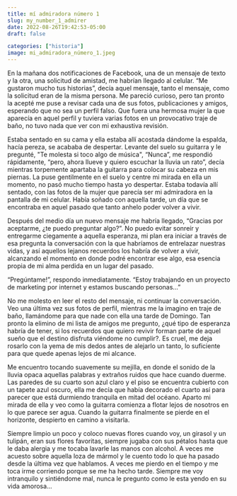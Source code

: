 ```yaml
---
title: mí admiradora número 1
slug: my_number_1_admirer
date: 2022-08-26T19:42:53-05:00
draft: false

categories: ["historia"]
image: mi_admiradora_número_1.jpeg
---
```


En la mañana dos notificaciones de Facebook, una de un mensaje de texto y la
otra, una solicitud de amistad, me habrían llegado al celular. “Me gustaron
mucho tus historias”, decía aquel mensaje, tanto el mensaje, como la solicitud
eran de la misma persona. Me pareció curioso, pero tan pronto la acepté me puse
a revisar cada una de sus fotos, publicaciones y amigos, esperando que no sea
un perfil falso. Que fuera una hermosa mujer la que aparecía en aquel perfil y
tuviera varias fotos en un provocativo traje de baño, no tuvo nada que ver con
mi exhaustiva revisión.

Estaba sentado en su cama y ella estaba allí acostada dándome la espalda, hacía
pereza, se acababa de despertar. Levante del suelo su guitarra y le pregunté,
"Te molesta si toco algo de música", “Nunca”, me respondió rápidamente, “pero,
ahora llueve y quiero escuchar la lluvia un rato”, decía mientras torpemente
apartaba la guitarra para colocar su cabeza en mis piernas. La puse gentilmente
en el suelo y centre mi mirada en ella un momento, no pasó mucho tiempo hasta
yo despertar. Estaba todavía allí sentado, con las fotos de la mujer que
parecía ser mi admiradora en la pantalla de mi celular. Había soñado con
aquella tarde, un día que se encontraba en aquel pasado que tanto anhelo poder
volver a vivir.

Después del medio día un nuevo mensaje me habría llegado, “Gracias por
aceptarme, ¿te puedo preguntar algo?”. No puedo evitar sonreír y entregarme
ciegamente a aquella esperanza, mi plan era iniciar a través de esa pregunta la
conversación con la que habríamos de entrelazar nuestras vidas, y así aquellos
lejanos recuerdos los habría de volver a vivir, alcanzando el momento en donde
podré encontrar ese algo, esa esencia propia de mi alma perdida en un lugar del
pasado.

“Pregúntame!”, respondo inmediatamente.
“Estoy trabajando en un proyecto de marketing por internet y estamos buscando
personas…”

No me molesto en leer el resto del mensaje, ni continuar la conversación. Veo
una última vez sus fotos de perfil, mientras me la imagino en traje de baño,
llamándome para que nade con ella una tarde de Domingo. Tan pronto la elimino
de mi lista de amigos me pregunto, ¿qué tipo de esperanza habría de tener, si
los recuerdos que quiero revivir forman parte de aquel sueño que el destino
disfruta viéndome no cumplir?. Es cruel, me deja rosarlo con la yema de mis
dedos antes de alejarlo un tanto, lo suficiente para que quede apenas lejos de
mi alcance.

Me encuentro tocando suavemente su mejilla, en donde el sonido de la lluvia
opaca aquellas palabras y extraños ruidos que hace cuando duerme. Las paredes
de su cuarto son azul claro y el piso se encuentra cubierto con un tapete azul
oscuro, ella me decía que había decorado el cuarto así para parecer que está
durmiendo tranquila en mitad del océano. Aparto mi mirada de ella y veo como la
guitarra comienza a flotar lejos de nosotros en lo que parece ser agua. Cuando
la guitarra finalmente se pierde en el horizonte, despierto en camino a
visitarla.

Siempre limpio un poco y coloco nuevas flores cuando voy, un girasol y un
tulipán, eran sus flores favoritas, siempre jugaba con sus pétalos hasta que le
daba alergia y me tocaba lavarle las manos con alcohol. A veces me acuesto
sobre aquella loza de mármol y le cuento todo lo que ha pasado desde la última
vez que hablamos. A veces me pierdo en el tiempo y me toca irme corriendo
porque se me ha hecho tarde. Siempre me voy intranquilo y sintiéndome mal,
nunca le pregunto como le esta yendo en su vida amorosa…
